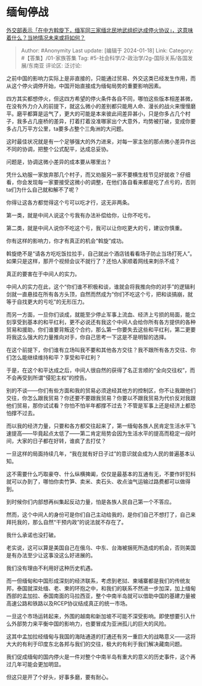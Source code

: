 # 缅甸停战
[外交部表示「在中方斡旋下，缅军同三家缅北民地武组织达成停火协议」，这意味着什么？当地情况未来或将如何？](https://www.zhihu.com/question/639209183/answer/3366538974)

> Author: #Anonymity
> Last update: [编辑于 2024-01-18]
> Link:
> Category: #【答集】/01-家族答集
> Tag: #5-社会科学/2-政治学/2g-国际关系/各国发展/东南亚
> 评论区:
> 泛讨论:

之前中国的影响力实际上是非直接的，只能通过贸易、外交这类已经发生作用，而从这个停火调停开始，中国开始直接成为缅甸局势的重要影响因素。

四方其实都想停火，但这四方希望的停火条件各自不同，哪怕这些版本相差甚微，在没有外力介入的前提下，就这么微小的差别都只能用人命、漫长的战火来慢慢磨平。磨平都算是运气了，更大的可能是本来彼此间差异甚小，只是你多占几个村子，我多占几座桥的差异，打着打着没准哪家出个大意外，均势被打破，变成你要多占几万平方公里，ta要多占整个三角洲的大问题。

这时最佳状况就是有一个足够强大的外力进来，对每一家主张的那点微小差异作出不同的协调，把整个公式配平，达成总妥协。

问题是，协调这微小差异的成本要从哪里出？

凭什么劝服一家放弃那几个村子，而又劝服另一家不要横生枝节见好就收？仔细看，你会发现每一家要接受这微小的调整，在他们各自看来都是吃了点亏的，否则ta们为什么自己就和解不了呢？

你得让这各方都觉得这个亏可以吃才行，这无非两条。

第一类，就是中间人说这个亏我有办法补偿给你，让你不吃亏。

第二类，就是中间人说你不吃这个亏，我可以让你吃更大的亏，建议你慎重。

你有这样的影响力，你才有真正的机会“斡旋”成功。

斡旋绝不是“请各方吃吃饭拉拉手，自己就出个酒店钱看看场子防止当场打死人”。如果只是这样，那开个视频会议不就行了？还怕人家顺着网线来刺杀不成？

真正的要害在于中间人的实力。

中间人的实力在此，这个“你们谁不积极和谈，谁就会将我推向你的对手”的逻辑利剑就一直悬挂在所有各方头顶，自然而然成为“你们不吃这个亏，把和谈搞崩，就等于自找更大的亏吃”的无形压力。

而另一方面，一旦你们谈成，就能至少停止军事上流血、经济上亏损的局面，能立刻享受到基本的和平红利，更不必说还有我这个中间人会给你所有各方提供的各种贸易和援助，你们谁要背叛这个合约，那么第一你要失去这些和平红利，第二更要将我这么强大的力量推向对手，你自己思考一下这是不是明智的选择。

在这个前提下，你们谁有立场叫我不要和其他各方交往？我不跟所有各方交往、你们怎么能继续维持和平？享受和平红利？

于是，在这个和平达成之后，中间人很自然的获得了名正言顺的“全向交往权”，而不会再受到所谓“侵犯主权”的控告。

别的不谈——你们有些方面和我的贸易必须途经其他方的控制区，你不让我跟他们交往，你怎么跟我贸易？你还要不要跟我贸易？你要以不跟我贸易为代价反对我跟他们贸易，那你试试看？你怕不怕半年都撑不过去？不管是军事上还是经济上都恐怕撑不过去。

而以我的经济力量，只要和各方都交往起来了，第一缅甸各族人民肯定生活水平飞速提高——毕竟起点太低了——第二肯定局势会因为生活水平的提高而稳定一段时间，大家的日子都在好转，谁疯了去打仗？

一旦这样的局面持续几年，“我在就有好日子过”的意识就会成为人民的普遍基本认知。

这不需要什么巧取豪夺、什么纵横捭阖，仅仅是最基本的互通有无，不要作奸犯科就可以办到了，哪怕你卖竹笋、卖米、卖石头、收点油气运输过路费都可以做得到。

到时候你们内部想再纠集起反动力量，怕是各族人民自己第一个不答应。

然而，这个中间人的身份可是你们自己主动给我的，是你们自己不想打了，自己来拜托我的，那么自然“干预内政”的说法就不存在了。

我什么承诺也没打破。

老实说，这可以算是美国自己在俄乌、中东、台海被捆死所造成的机会，否则美国是有办法至少让这事没这么好进展的。

我们没有理由不利用好这种历史机遇。

而一但缅甸和中国形成深刻的经济联系，考虑到老挝、柬埔寨都是我们的传统友邦，泰国就深处缅、老、柬的环抱之中，和我们的联系不然进一步加深，加上缅甸西部的孟加拉、泰国南面的马拉西亚，整个中南半岛就可以借助中国的基建力量被高速公路和铁路以及RCEP协议结成真正的统一市场。

一旦这个市场运转起来，外围的越南和新加坡不可能不深受影响。即使想要引入什么外部势力来平衡中国的影响力，也要冒成为亚洲孤儿的巨大的风险。

这其中孟加拉经缅甸与我国的海陆通道的打通还有另一重巨大的战略意义——这将大大的有利于印度东北各邦与我们的交往，极大的有利于我们解决藏南问题。

我们促成缅甸的国内停火是一件对整个中南半岛有重大的意义的历史事件，这个再过几年可能会更加明显。

但这只是开了个好头，好事多磨，要有耐心。
